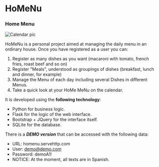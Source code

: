 # HoMeNu
### Home Menu

![Calendar pic](https://cloudinary-a.akamaihd.net/hopwork/image/upload/w_1024,c_limit,dpr_2/nopvjgootmykearifn4f.jpg)

HoMeNu is a personal project aimed at managing the daily menu in an ordinary house.
Once you have registered as a user you can:
1) Register as many dishes as you want (macaroni with tomato, french fries, roast beef and so on)
2) Register "Meals", understood as groupings of dishes (breakfast, lunch and dinner, for example)
3) Manage the Menu of each day including several Dishes in different Menus.
4) Take a quick look at your HoMe MeNu on the calendar.

It is developed using the **following technology**:
* Python for business logic.
* Flask for the logic of the web interface.
* Bootstrap + JQuery for the interface itself.
* SQLite for the database.

There is a **_DEMO version_** that can be accessed with the following data:
* URL: homenu.servehttp.com
* User: demo@demo.com
* Password: demoA1!
* NOTICE: At the moment, all texts are in Spanish.
